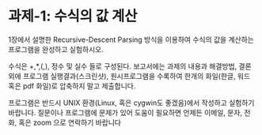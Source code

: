 # 과제-1: 수식의 값 계산
1장에서 설명한 Recursive-Descent Parsing 방식을 이용하여 수식의 값을 계산하는 프로그램을 완성하고 실험하시오.

수식은 +,*,(,), 정수 및 실수 들로 구성된다.  보고서에는 과제의 내용과 해결방법, 결론 외에 프로그램 실행결과(스크린샷), 원시프로그램을 수록하여 한개의 화일(한글, 워드 혹은 pdf 화일)로 압축하지 말고 제출합니다.  

프로그램은 반드시 UNIX 환경(Linux, 혹은 cygwin도 좋겠음)에서 작성하고 실험하기 바랍니다. 질문이나 프로그램에 문제가 있어 도움이 필요하면 언제든 이메일, 문자, 전화, 혹은 zoom 으로 연락하기 바랍니다
